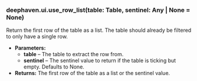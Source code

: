 ### deephaven.ui.use_row_list(table: Table, sentinel: Any | None = None)

Return the first row of the table as a list. The table should already be filtered to only have a single row.

* **Parameters:**
  * **table** – The table to extract the row from.
  * **sentinel** – The sentinel value to return if the table is ticking but empty. Defaults to None.
* **Returns:**
  The first row of the table as a list or the sentinel value.
